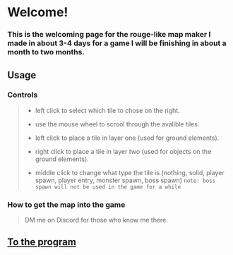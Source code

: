 # Welcome!
### This is the welcoming page for the rouge-like map maker I made in about 3-4 days for a game I will be finishing in about a month to two months.
## Usage
### Controls
> + left click to select which tile to chose on the right.
> - use the mouse wheel to scrool through the avalible tiles.
> + left click to place a tile in layer one (used for ground elements).
> - right click to place a tile in layer two (used for objects on the ground elements).
> + middle click to change what type the tile is (nothing, solid, player spawn, player entry, monster spawn, boss spawn) 
> `note: boss spawn will not be used in the game for a while`
### How to get the map into the game
> DM me on Discord for those who know me there.
## [To the program](https://webbcode.github.io/Rougelike_mapMaker/mapMaker.html)

